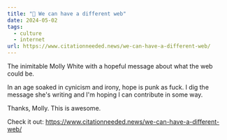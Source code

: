 ```yaml
---
title: "🔗 We can have a different web"
date: 2024-05-02
tags:
  - culture
  - internet
url: https://www.citationneeded.news/we-can-have-a-different-web/
---
```


The inimitable Molly White with a hopeful message about what the web could be.

In an age soaked in cynicism and irony, hope is punk as fuck. I dig the message she's writing and I'm hoping I can contribute in some way.

Thanks, Molly. This is awesome.

Check it out: https://www.citationneeded.news/we-can-have-a-different-web/